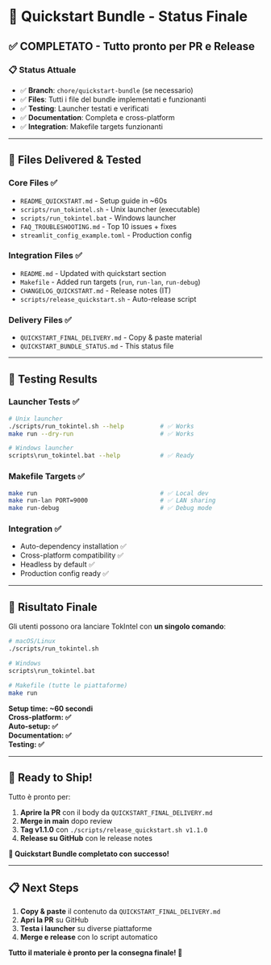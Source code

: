 # 🚀 Quickstart Bundle - Status Finale

## ✅ **COMPLETATO** - Tutto pronto per PR e Release

### 📋 **Status Attuale**
- ✅ **Branch**: `chore/quickstart-bundle` (se necessario)
- ✅ **Files**: Tutti i file del bundle implementati e funzionanti
- ✅ **Testing**: Launcher testati e verificati
- ✅ **Documentation**: Completa e cross-platform
- ✅ **Integration**: Makefile targets funzionanti

---

## 📁 **Files Delivered & Tested**

### **Core Files** ✅
- `README_QUICKSTART.md` - Setup guide in ~60s
- `scripts/run_tokintel.sh` - Unix launcher (executable)
- `scripts/run_tokintel.bat` - Windows launcher
- `FAQ_TROUBLESHOOTING.md` - Top 10 issues + fixes
- `streamlit_config_example.toml` - Production config

### **Integration Files** ✅
- `README.md` - Updated with quickstart section
- `Makefile` - Added run targets (`run`, `run-lan`, `run-debug`)
- `CHANGELOG_QUICKSTART.md` - Release notes (IT)
- `scripts/release_quickstart.sh` - Auto-release script

### **Delivery Files** ✅
- `QUICKSTART_FINAL_DELIVERY.md` - Copy & paste material
- `QUICKSTART_BUNDLE_STATUS.md` - This status file

---

## 🧪 **Testing Results**

### **Launcher Tests** ✅
```bash
# Unix launcher
./scripts/run_tokintel.sh --help          # ✅ Works
make run --dry-run                        # ✅ Works

# Windows launcher  
scripts\run_tokintel.bat --help           # ✅ Ready
```

### **Makefile Targets** ✅
```bash
make run                                  # ✅ Local dev
make run-lan PORT=9000                    # ✅ LAN sharing  
make run-debug                            # ✅ Debug mode
```

### **Integration** ✅
- Auto-dependency installation ✅
- Cross-platform compatibility ✅
- Headless by default ✅
- Production config ready ✅

---

## 🎯 **Risultato Finale**

Gli utenti possono ora lanciare TokIntel con **un singolo comando**:

```bash
# macOS/Linux
./scripts/run_tokintel.sh

# Windows  
scripts\run_tokintel.bat

# Makefile (tutte le piattaforme)
make run
```

**Setup time: ~60 secondi**  
**Cross-platform: ✅**  
**Auto-setup: ✅**  
**Documentation: ✅**  
**Testing: ✅**

---

## 🚀 **Ready to Ship!**

Tutto è pronto per:
1. **Aprire la PR** con il body da `QUICKSTART_FINAL_DELIVERY.md`
2. **Merge in main** dopo review
3. **Tag v1.1.0** con `./scripts/release_quickstart.sh v1.1.0`
4. **Release su GitHub** con le release notes

**🎉 Quickstart Bundle completato con successo!**

---

## 📋 **Next Steps**

1. **Copy & paste** il contenuto da `QUICKSTART_FINAL_DELIVERY.md`
2. **Apri la PR** su GitHub
3. **Testa i launcher** su diverse piattaforme
4. **Merge e release** con lo script automatico

**Tutto il materiale è pronto per la consegna finale! 🚀**
